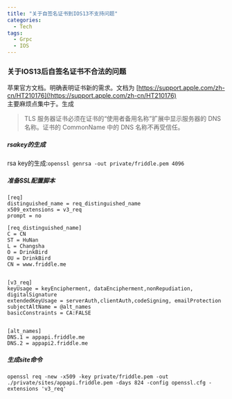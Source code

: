```yaml
---
title: "关于自签名证书到IOS13不支持问题"
categories:
  - Tech
tags:
  - Grpc
  - IOS
---
```


### 关于IOS13后自签名证书不合法的问题

苹果官方文档。明确表明证书新的需求。文档为 [https://support.apple.com/zh-cn/HT210176](!https://support.apple.com/zh-cn/HT210176)  
主要麻烦点集中于。生成
>  TLS 服务器证书必须在证书的“使用者备用名称”扩展中显示服务器的 DNS 名称。证书的 CommonName 中的 DNS 名称不再受信任。


##### rsakey的生成 
rsa key的生成:`openssl genrsa -out private/friddle.pem 4096`

##### 准备SSL配置脚本 
```
[req]
distinguished_name = req_distinguished_name
x509_extensions = v3_req
prompt = no

[req_distinguished_name]
C = CN
ST = HuNan
L = Changsha
O = DrinkBird
OU = DrinkBird
CN = www.friddle.me


[v3_req]
keyUsage = keyEncipherment, dataEncipherment,nonRepudiation, digitalSignature
extendedKeyUsage = serverAuth,clientAuth,codeSigning, emailProtection
subjectAltName = @alt_names
basicConstraints = CA:FALSE


[alt_names]
DNS.1 = appapi.friddle.me
DNS.2 = appapi2.friddle.me
```
##### 生成site命令
```
openssl req -new -x509 -key private/friddle.pem -out ./private/sites/appapi.friddle.pem -days 824 -config openssl.cfg -extensions 'v3_req'
```